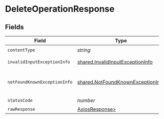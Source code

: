# DeleteOperationResponse


## Fields

| Field                                                                                  | Type                                                                                   | Required                                                                               | Description                                                                            |
| -------------------------------------------------------------------------------------- | -------------------------------------------------------------------------------------- | -------------------------------------------------------------------------------------- | -------------------------------------------------------------------------------------- |
| `contentType`                                                                          | *string*                                                                               | :heavy_check_mark:                                                                     | N/A                                                                                    |
| `invalidInputExceptionInfo`                                                            | [shared.InvalidInputExceptionInfo](../../models/shared/invalidinputexceptioninfo.md)   | :heavy_minus_sign:                                                                     | Input failed validation                                                                |
| `notFoundKnownExceptionInfo`                                                           | [shared.NotFoundKnownExceptionInfo](../../models/shared/notfoundknownexceptioninfo.md) | :heavy_minus_sign:                                                                     | Object with given id was not found.                                                    |
| `statusCode`                                                                           | *number*                                                                               | :heavy_check_mark:                                                                     | N/A                                                                                    |
| `rawResponse`                                                                          | [AxiosResponse>](https://axios-http.com/docs/res_schema)                               | :heavy_minus_sign:                                                                     | N/A                                                                                    |